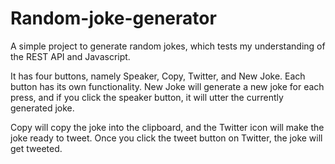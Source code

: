 # Random-joke-generator

A simple project to generate random jokes, which tests my understanding of the REST API and Javascript.

It has four buttons, namely Speaker, Copy, Twitter, and New Joke. Each button has its own functionality. New Joke will generate a new joke for each press, and if you click the speaker button, it will utter the currently generated joke.

Copy will copy the joke into the clipboard, and the Twitter icon will make the joke ready to tweet. Once you click the tweet button on Twitter, the joke will get tweeted.
